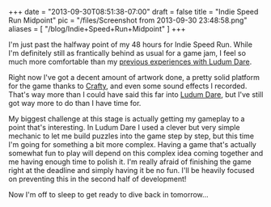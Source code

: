
+++
date = "2013-09-30T08:51:38-07:00"
draft = false
title = "Indie Speed Run Midpoint"
pic = "/files/Screenshot from 2013-09-30 23:48:58.png"
aliases = [
  "/blog/Indie+Speed+Run+Midpoint"
]
+++

<p>I'm just past the halfway point of my 48 hours for Indie Speed Run.  While I'm definitely still as frantically behind as usual for a game jam, I feel so much more comfortable than my <a href="http://www.justinmccandless.com/blog/Ludum+Dare+27+this+Weekend">previous experiences with Ludum Dare</a>.</p>

<p>Right now I've got a decent amount of artwork done, a pretty solid platform for the game thanks to <a href="http://craftyjs.com/">Crafty</a>, and even some sound effects I recorded.  That's way more than I could have said this far into <a href="http://ludumdare.com/">Ludum Dare</a>, but I've still got way more to do than I have time for.</p>

<p>My biggest challenge at this stage is actually getting my gameplay to a point that's interesting.  In Ludum Dare I used a clever but very simple mechanic to let me build puzzles into the game step by step, but this time I'm going for something a bit more complex.  Having a game that's actually somewhat fun to play will depend on this complex idea coming together and me having enough time to polish it.  I'm really afraid of finishing the game right at the deadline and simply having it be no fun.  I'll be heavily focused on preventing this in the second half of development!</p>

<p>Now I'm off to sleep to get ready to dive back in tomorrow...</p>